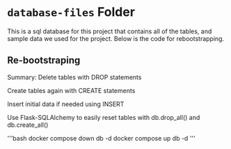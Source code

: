 # `database-files` Folder

This is a sql database for this project that contains all of the tables, and sample data we used for the project. Below is the code for rebootstrapping.

## Re-bootstraping

Summary:
Delete tables with DROP statements

Create tables again with CREATE statements

Insert initial data if needed using INSERT

Use Flask-SQLAlchemy to easily reset tables with db.drop_all() and db.create_all()

'''bash
docker compose down db -d
docker compose up db -d
'''